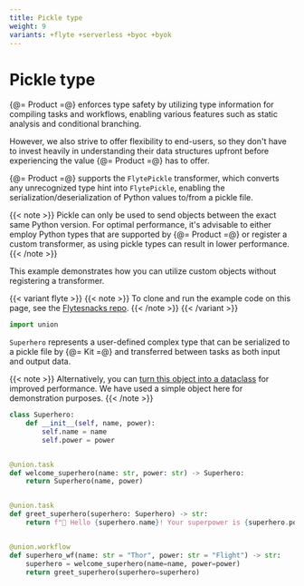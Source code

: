 ```yaml
---
title: Pickle type
weight: 9
variants: +flyte +serverless +byoc +byok
---
```


# Pickle type


{@= Product =@} enforces type safety by utilizing type information for compiling tasks and workflows,
enabling various features such as static analysis and conditional branching.

However, we also strive to offer flexibility to end-users, so they don't have to invest heavily
in understanding their data structures upfront before experiencing the value {@= Product =@} has to offer.

{@= Product =@} supports the `FlytePickle` transformer, which converts any unrecognized type hint into `FlytePickle`,
enabling the serialization/deserialization of Python values to/from a pickle file.

{{< note >}}
Pickle can only be used to send objects between the exact same Python version.
For optimal performance, it's advisable to either employ Python types that are supported by {@= Product =@}
or register a custom transformer, as using pickle types can result in lower performance.
{{< /note >}}

This example demonstrates how you can utilize custom objects without registering a transformer.

{{< variant flyte >}}
{{< note >}}
To clone and run the example code on this page, see the [Flytesnacks repo](https://github.com/flyteorg/flytesnacks/tree/master/examples/data_types_and_io/).
{{< /note >}}
{{< /variant >}}

```python
import union
```

`Superhero` represents a user-defined complex type that can be serialized to a pickle file by {@= Kit =@}
and transferred between tasks as both input and output data.

{{< note >}}
Alternatively, you can [turn this object into a dataclass](./dataclass.md) for improved performance.
We have used a simple object here for demonstration purposes.
{{< /note >}}

```python
class Superhero:
    def __init__(self, name, power):
        self.name = name
        self.power = power


@union.task
def welcome_superhero(name: str, power: str) -> Superhero:
    return Superhero(name, power)


@union.task
def greet_superhero(superhero: Superhero) -> str:
    return f"👋 Hello {superhero.name}! Your superpower is {superhero.power}."


@union.workflow
def superhero_wf(name: str = "Thor", power: str = "Flight") -> str:
    superhero = welcome_superhero(name=name, power=power)
    return greet_superhero(superhero=superhero)
```